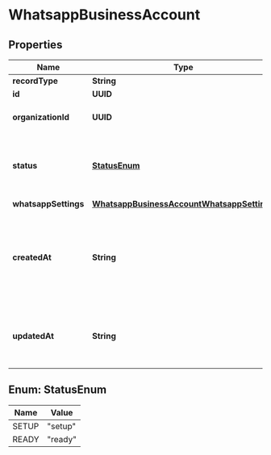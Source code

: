 

# WhatsappBusinessAccount


## Properties

Name | Type | Description | Notes
------------ | ------------- | ------------- | -------------
**recordType** | **String** |  |  [optional]
**id** | **UUID** |  |  [optional]
**organizationId** | **UUID** | The owning organization&#39;s ID |  [optional]
**status** | [**StatusEnum**](#StatusEnum) | The configuration status for the account in the Telnyx platform |  [optional]
**whatsappSettings** | [**WhatsappBusinessAccountWhatsappSettings**](WhatsappBusinessAccountWhatsappSettings.md) |  |  [optional]
**createdAt** | **String** | An ISO 8601 datetime string denoting when the account was added to the Telnyx platform |  [optional]
**updatedAt** | **String** | An ISO 8601 datetime string for when the number order was updated. |  [optional]



## Enum: StatusEnum

Name | Value
---- | -----
SETUP | &quot;setup&quot;
READY | &quot;ready&quot;



